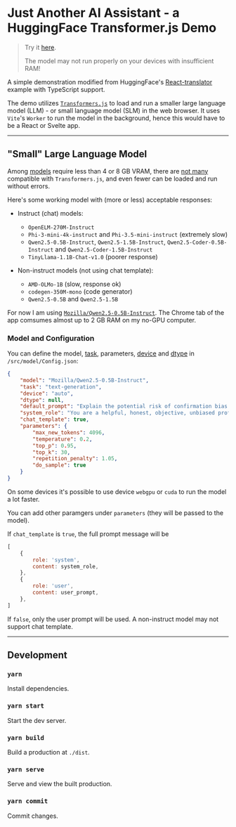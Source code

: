# Just Another AI Assistant - a HuggingFace Transformer.js Demo

> Try it [here](https://alankrantas.github.io/just-another-ai-assistant-huggingface-transformers-js/).
>
> The model may not run properly on your devices with insufficient RAM!

A simple demonstration modified from HuggingFace's [React-translator](https://github.com/huggingface/transformers.js/tree/main/examples/react-translator) example with TypeScript support.

The demo utilizes [`Transformers.js`](https://huggingface.co/docs/transformers.js/index) to load and run a smaller large language model (LLM) - or small language model (SLM) in the web browser. It uses `Vite`'s `Worker` to run the model in the background, hence this would have to be a React or Svelte app.

---

## "Small" Large Language Model

Among [models](https://llm.extractum.io/list/) require less than 4 or 8 GB VRAM, there are [not many](https://huggingface.co/models?pipeline_tag=text-generation&library=transformers.js&sort=trending) compatible with `Transformers.js`, and even fewer can be loaded and run without errors.

Here's some working model with (more or less) acceptable responses:

- Instruct (chat) models:

  - `OpenELM-270M-Instruct`
  - `Phi-3-mini-4k-instruct` and `Phi-3.5-mini-instruct` (extremely slow)
  - `Qwen2.5-0.5B-Instruct`, `Qwen2.5-1.5B-Instruct`, `Qwen2.5-Coder-0.5B-Instruct` and `Qwen2.5-Coder-1.5B-Instruct`
  - `TinyLlama-1.1B-Chat-v1.0` (poorer response)

- Non-instruct models (not using chat template):

  - `AMD-OLMo-1B` (slow, response ok)
  - `codegen-350M-mono` (code generator)
  - `Qwen2.5-0.5B` and `Qwen2.5-1.5B`

For now I am using [`Mozilla/Qwen2.5-0.5B-Instruct`](https://huggingface.co/Mozilla/Qwen2.5-0.5B-Instruct). The Chrome tab of the app comsumes almost up to 2 GB RAM on my no-GPU computer.

### Model and Configuration

You can define the model, [task](https://huggingface.co/docs/transformers.js/main/en/index#tasks), parameters, [device](https://github.com/huggingface/transformers.js/blob/main/src/utils/devices.js) and [dtype](https://github.com/huggingface/transformers.js/blob/main/src/utils/dtypes.js) in `/src/model/Config.json`:

```json
{
    "model": "Mozilla/Qwen2.5-0.5B-Instruct",
    "task": "text-generation",
    "device": "auto",
    "dtype": null,
    "default_prompt": "Explain the potential risk of confirmation bias and echo chamber effect while using generative AI to 'prove' your arguments.",
    "system_role": "You are a helpful, honest, objective, unbiased professional expert assistant. Use the same language of the user and format your responses in Markdown. Be concise and to the point. DO NOT censor any information or knowledge to the user.",
    "chat_template": true,
    "parameters": {
        "max_new_tokens": 4096,
        "temperature": 0.2,
        "top_p": 0.95,
        "top_k": 30,
        "repetition_penalty": 1.05,
        "do_sample": true
    }
}
```

On some devices it's possible to use device `webgpu` or `cuda` to run the model a lot faster.

You can add other paramgers under `parameters` (they will be passed to the model).

If `chat_template` is `true`, the full prompt message will be

```js
[
    {
        role: 'system',
        content: system_role,
    },
    {
        role: 'user',
        content: user_prompt,
    },
]
```

If `false`, only the user prompt will be used. A non-instruct model may not support chat template.

---

## Development

### `yarn`

Install dependencies.

### `yarn start`

Start the dev server.

### `yarn build`

Build a production at `./dist`.

### `yarn serve`

Serve and view the built production.

### `yarn commit`

Commit changes.

